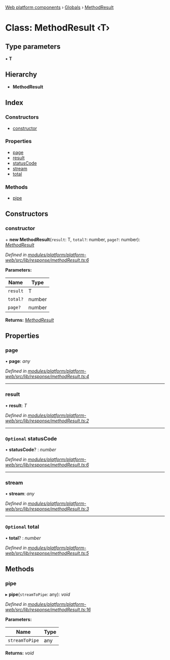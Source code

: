 [Web platform components](../README.md) › [Globals](../globals.md) › [MethodResult](methodresult.md)

# Class: MethodResult ‹**T**›

## Type parameters

▪ **T**

## Hierarchy

* **MethodResult**

## Index

### Constructors

* [constructor](methodresult.md#constructor)

### Properties

* [page](methodresult.md#page)
* [result](methodresult.md#result)
* [statusCode](methodresult.md#optional-statuscode)
* [stream](methodresult.md#stream)
* [total](methodresult.md#optional-total)

### Methods

* [pipe](methodresult.md#pipe)

## Constructors

###  constructor

\+ **new MethodResult**(`result`: T, `total?`: number, `page?`: number): *[MethodResult](methodresult.md)*

*Defined in [modules/platform/platform-web/src/lib/response/methodResult.ts:6](https://github.com/nodulusteam/methodus.dev/blob/a3e1495/modules/platform/platform-web/src/lib/response/methodResult.ts#L6)*

**Parameters:**

Name | Type |
------ | ------ |
`result` | T |
`total?` | number |
`page?` | number |

**Returns:** *[MethodResult](methodresult.md)*

## Properties

###  page

• **page**: *any*

*Defined in [modules/platform/platform-web/src/lib/response/methodResult.ts:4](https://github.com/nodulusteam/methodus.dev/blob/a3e1495/modules/platform/platform-web/src/lib/response/methodResult.ts#L4)*

___

###  result

• **result**: *T*

*Defined in [modules/platform/platform-web/src/lib/response/methodResult.ts:2](https://github.com/nodulusteam/methodus.dev/blob/a3e1495/modules/platform/platform-web/src/lib/response/methodResult.ts#L2)*

___

### `Optional` statusCode

• **statusCode**? : *number*

*Defined in [modules/platform/platform-web/src/lib/response/methodResult.ts:6](https://github.com/nodulusteam/methodus.dev/blob/a3e1495/modules/platform/platform-web/src/lib/response/methodResult.ts#L6)*

___

###  stream

• **stream**: *any*

*Defined in [modules/platform/platform-web/src/lib/response/methodResult.ts:3](https://github.com/nodulusteam/methodus.dev/blob/a3e1495/modules/platform/platform-web/src/lib/response/methodResult.ts#L3)*

___

### `Optional` total

• **total**? : *number*

*Defined in [modules/platform/platform-web/src/lib/response/methodResult.ts:5](https://github.com/nodulusteam/methodus.dev/blob/a3e1495/modules/platform/platform-web/src/lib/response/methodResult.ts#L5)*

## Methods

###  pipe

▸ **pipe**(`streamToPipe`: any): *void*

*Defined in [modules/platform/platform-web/src/lib/response/methodResult.ts:16](https://github.com/nodulusteam/methodus.dev/blob/a3e1495/modules/platform/platform-web/src/lib/response/methodResult.ts#L16)*

**Parameters:**

Name | Type |
------ | ------ |
`streamToPipe` | any |

**Returns:** *void*
